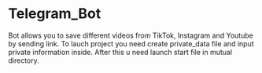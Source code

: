 # Telegram_Bot
Bot allows you to save different videos from TikTok, Instagram and Youtube by sending link.
To lauch project you need create private_data file and input private information inside. After this u need launch start file in mutual directory.
